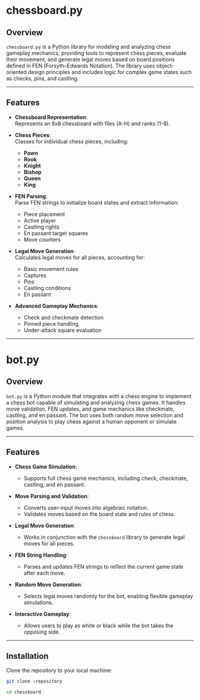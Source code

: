 # chessboard.py

## Overview

`chessboard.py` is a Python library for modeling and analyzing chess gameplay mechanics, providing tools to represent chess pieces, evaluate their movement, and generate legal moves based on board positions defined in FEN (Forsyth–Edwards Notation). The library uses object-oriented design principles and includes logic for complex game states such as checks, pins, and castling.

---

## Features

- **Chessboard Representation**:  
  Represents an 8x8 chessboard with files (A-H) and ranks (1-8).

- **Chess Pieces**:  
  Classes for individual chess pieces, including:
  - **Pawn**
  - **Rook**
  - **Knight**
  - **Bishop**
  - **Queen**
  - **King**

- **FEN Parsing**:  
  Parse FEN strings to initialize board states and extract information:
  - Piece placement
  - Active player
  - Castling rights
  - En passant target squares
  - Move counters

- **Legal Move Generation**:  
  Calculates legal moves for all pieces, accounting for:
  - Basic movement rules
  - Captures
  - Pins
  - Castling conditions
  - En passant

- **Advanced Gameplay Mechanics**:  
  - Check and checkmate detection
  - Pinned piece handling
  - Under-attack square evaluation

---

# bot.py

## Overview

`bot.py` is a Python module that integrates with a chess engine to implement a chess bot capable of simulating and analyzing chess games. It handles move validation, FEN updates, and game mechanics like checkmate, castling, and en passant. The bot uses both random move selection and position analysis to play chess against a human opponent or simulate games.

---

## Features

- **Chess Game Simulation**:
  - Supports full chess game mechanics, including check, checkmate, castling, and en passant.

- **Move Parsing and Validation**:
  - Converts user-input moves into algebraic notation.
  - Validates moves based on the board state and rules of chess.

- **Legal Move Generation**:
  - Works in conjunction with the `chessboard` library to generate legal moves for all pieces.

- **FEN String Handling**:
  - Parses and updates FEN strings to reflect the current game state after each move.

- **Random Move Generation**:
  - Selects legal moves randomly for the bot, enabling flexible gameplay simulations.

- **Interactive Gameplay**:
  - Allows users to play as white or black while the bot takes the opposing side.

---

## Installation

Clone the repository to your local machine:

```bash
git clone <repository

cd chessboard
